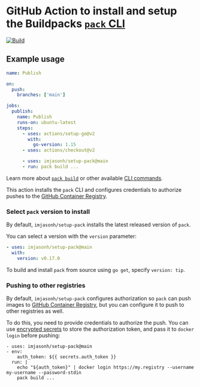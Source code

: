 # GitHub Action to install and setup the Buildpacks [`pack` CLI](https://buildpacks.io/docs/tools/pack/)

[![Build](https://github.com/imjasonh/setup-pack/actions/workflows/use-action.yaml/badge.svg)](https://github.com/imjasonh/setup-pack/actions/workflows/use-action.yaml)

## Example usage

```yaml
name: Publish

on:
  push:
    branches: ['main']

jobs:
  publish:
    name: Publish
    runs-on: ubuntu-latest
    steps:
      - uses: actions/setup-go@v2
        with:
          go-version: 1.15
      - uses: actions/checkout@v2

      - uses: imjasonh/setup-pack@main
      - run: pack build ...
```

Learn more about [`pack build`](https://buildpacks.io/docs/tools/pack/cli/pack_build/) or other available [CLI commands](https://buildpacks.io/docs/tools/pack/cli/).

This action installs the `pack` CLI and configures credentials to authorize pushes to the [GitHub Container Registry](https://ghcr.io).

### Select `pack` version to install

By default, `imjasonh/setup-pack` installs the latest released version of `pack`.

You can select a version with the `version` parameter:

```yaml
- uses: imjasonh/setup-pack@main
  with:
    version: v0.17.0
```

To build and install `pack` from source using `go get`, specify `version: tip`.

### Pushing to other registries

By default, `imjasonh/setup-pack` configures authorization so `pack` can push images to [GitHub Container Registry](https://ghcr.io), but you can configure it to push to other registries as well.

To do this, you need to provide credentials to authorize the push.
You can use [encrypted secrets](https://docs.github.com/en/actions/reference/encrypted-secrets) to store the authorization token, and pass it to `docker login` before pushing:

```
- uses: imjasonh/setup-pack@main
- env:
    auth_token: ${{ secrets.auth_token }}
  run: |
    echo "${auth_token}" | docker login https://my.registry --username my-username --password-stdin
    pack build ...
```
